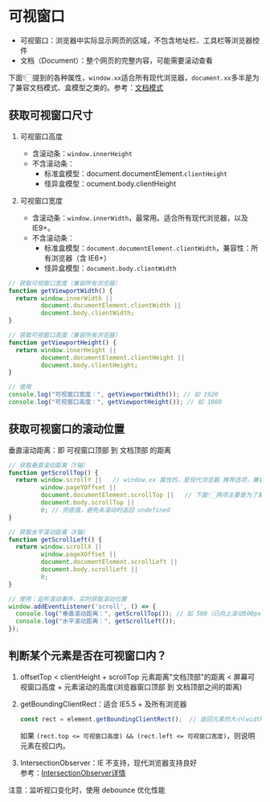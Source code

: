 # 可视窗口

* 可视窗口：浏览器中实际显示网页的区域，不包含地址栏、工具栏等浏览器控件
* 文档（Document）：整个网页的完整内容，可能需要滚动查看

下面👇🏻提到的各种属性，`window.xx`适合所有现代浏览器，`document.xx`多半是为了兼容文档模式、盒模型之类的。参考：[文档模式](https://juejin.cn/post/6932769062909018125)

## 获取可视窗口尺寸
1. 可视窗口高度
    * 含滚动条：`window.innerHeight`
    * 不含滚动条：
        * 标准盒模型：document.documentElement.`clientHeight`
        * 怪异盒模型：ocument.body.clientHeight

2. 可视窗口宽度
    * 含滚动条：`window.innerWidth`，最常用。适合所有现代浏览器，以及IE9+。
    * 不含滚动条：
        * 标准盒模型：`document.documentElement.clientWidth`，兼容性：所有浏览器（含 IE6+）	
        * 怪异盒模型：`document.body.clientWidth`

```js
// 获取可视窗口宽度（兼容所有浏览器）
function getViewportWidth() {
  return window.innerWidth ||   
         document.documentElement.clientWidth || 
         document.body.clientWidth;
}

// 获取可视窗口高度（兼容所有浏览器）
function getViewportHeight() {
  return window.innerHeight || 
         document.documentElement.clientHeight || 
         document.body.clientHeight;
}

// 使用
console.log("可视窗口宽度：", getViewportWidth()); // 如 1920
console.log("可视窗口高度：", getViewportHeight()); // 如 1080
```

## 获取可视窗口的滚动位置
垂直滚动距离：即 可视窗口顶部 到 文档顶部 的距离

```js
// 获取垂直滚动距离（Y轴）
function getScrollTop() {
  return window.scrollY ||   // window.xx 属性的，是现代浏览器 推荐选项，兼容 IE9+	
         window.pageYOffset || 
         document.documentElement.scrollTop ||   // 下面👇🏻两项主要是为了兼容 IE6+，格式为document.xx.xx
         document.body.scrollTop || 
         0; // 兜底值，避免未滚动时返回 undefined
}

// 获取水平滚动距离（X轴）
function getScrollLeft() {
  return window.scrollX ||  
         window.pageXOffset || 
         document.documentElement.scrollLeft || 
         document.body.scrollLeft || 
         0;
}

// 使用：监听滚动事件，实时获取滚动位置
window.addEventListener('scroll', () => {
  console.log("垂直滚动距离：", getScrollTop()); // 如 500（已向上滚动500px）
  console.log("水平滚动距离：", getScrollLeft());
});
```

## 判断某个元素是否在可视窗口内？
1. offsetTop < clientHeight + scrollTop
元素距离"文档顶部"的距离 < 屏幕可视窗口高度 + 元素滚动的高度(浏览器窗口顶部 到 文档顶部之间的距离)

2. getBoundingClientRect：适合 IE5.5 + 及所有浏览器
    ```js
    const rect = element.getBoundingClientRect();  // 返回元素的大小(width、height)、以及相对视口的位置(top、bottom、left、right)
    ```
    如果 `(rect.top <= 可视窗口高度) && (rect.left <= 可视窗口宽度)`，则说明元素在视口内。

3. IntersectionObserver：IE 不支持，现代浏览器支持良好  
参考：[IntersectionObserver详情](./IntersectionObserver.md)

注意：监听视口变化时，使用 debounce 优化性能
